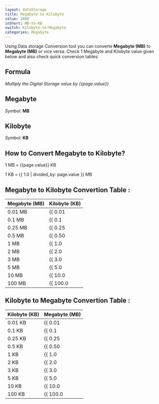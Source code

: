 ```yaml
---
layout: dataStorage
title: Megabyte to Kilobyte
value: 1000
inShort: MB-to-KB
switch: Kilobyte-to-Megabyte
categories: Megabyte
---
```


Using Data storage Conversion tool you can converte **Megabyte (MB)** to **Megabyte (MB)** or vice versa. Check 1 Megabyte and Kilobyte value given below and also check quick conversion tables.

## Formula
*Multiply the Digital Storage value by {{page.value}}*

## Megabyte
*Symbol:* **MB**

## Kilobyte
*Symbol:* **KB**

## How to Convert Megabyte to Kilobyte?

1 MB = {{page.value}} KB

1 KB = {{ 1.0 | divided_by: page.value }} MB


## Megabyte to Kilobyte Convertion Table :

| Megabyte (MB) | Kilobyte (KB) |
| ---- | ---- |
| 0.01 MB | {{ 0.01 | times: page.value | round: 12 }} KB |
| 0.1 MB | {{ 0.1 | times: page.value | round: 12 }} KB |
| 0.25 MB | {{ 0.25 | times: page.value | round: 12 }} KB |
| 0.5 MB | {{ 0.50 | times: page.value | round: 12 }} KB |
| 1 MB | {{ 1.0 | times: page.value | round: 12 }} KB |
| 2 MB | {{ 2.0 | times: page.value | round: 12 }} KB |
| 3 MB | {{ 3.0 | times: page.value | round: 12 }} KB |
| 5 MB | {{ 5.0 | times: page.value | round: 12 }} KB |
| 10 MB | {{ 10.0 | times: page.value | round: 12 }} KB |
| 100 MB | {{ 100.0 | times: page.value | round: 12 }} KB |

## Kilobyte to Megabyte Convertion Table :

| Kilobyte (KB) | Megabyte (MB) |
| ---- | ---- |
| 0.01 KB | {{ 0.01 | divided_by: page.value | round: 12 }} MB |
| 0.1 KB | {{ 0.1 | divided_by: page.value | round: 12 }} MB |
| 0.25 KB | {{ 0.25 | divided_by: page.value | round: 12 }} MB |
| 0.5 KB | {{ 0.50 | divided_by: page.value | round: 12 }} MB |
| 1 KB | {{ 1.0 | divided_by: page.value | round: 12 }} MB |
| 2 KB | {{ 2.0 | divided_by: page.value | round: 12 }} MB |
| 3 KB | {{ 3.0 | divided_by: page.value | round: 12 }} MB |
| 5 KB | {{ 5.0 | divided_by: page.value | round: 12 }} MB |
| 10 KB | {{ 10.0 | divided_by: page.value | round: 12 }} MB |
| 100 KB | {{ 100.0 | divided_by: page.value | round: 12 }} MB |


<script>
document.getElementById('selectInput')[8].selected = true
document.getElementById('selectOutput')[4].selected = true
</script>
